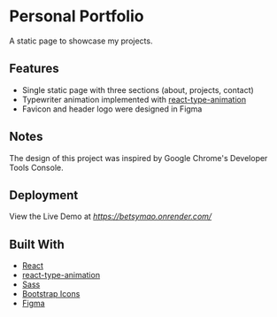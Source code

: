 # Personal Portfolio

A static page to showcase my projects.

## Features

+ Single static page with three sections (about, projects, contact)
+ Typewriter animation implemented with [react-type-animation](https://www.npmjs.com/package/react-type-animation)
+ Favicon and header logo were designed in Figma

## Notes

The design of this project was inspired by Google Chrome's Developer Tools Console.

## Deployment

View the Live Demo at *https://betsymao.onrender.com/*

## Built With

+ [React](https://react.dev/)
+ [react-type-animation](https://www.npmjs.com/package/react-type-animation)
+ [Sass](https://sass-lang.com/)
+ [Bootstrap Icons](https://icons.getbootstrap.com/)
+ [Figma](https://www.figma.com/)
